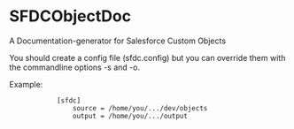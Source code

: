 # SFDCObjectDoc
A Documentation-generator for Salesforce Custom Objects

You should create a config file (sfdc.config) but you can override them with the commandline options -s and -o.

Example:

                [sfdc]
                    source = /home/you/.../dev/objects
                    output = /home/you/.../output


